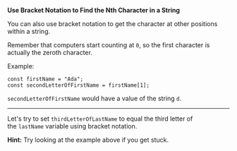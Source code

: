 **Use Bracket Notation to Find the Nth Character in a String**

You can also use bracket notation to get the character at other positions within a string.

Remember that computers start counting at `0`, so the first character is actually the zeroth character.

Example:

```
const firstName = "Ada";
const secondLetterOfFirstName = firstName[1];

```

`secondLetterOfFirstName` would have a value of the string `d`.

* * * * *

Let's try to set `thirdLetterOfLastName` to equal the third letter of the `lastName` variable using bracket notation.

**Hint:** Try looking at the example above if you get stuck.